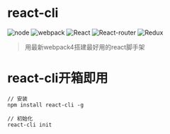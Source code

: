 # react-cli

![node](https://img.shields.io/node/v/webpack.svg)
![webpack](https://img.shields.io/badge/webpack-%5E4.x.x-brightgreen.svg)
![React](https://img.shields.io/badge/React-%5E16.4.2-yellow.svg)
![React-router](https://img.shields.io/badge/ReactRouter-%5E4.x.x-yellow.svg)
![Redux](https://img.shields.io/badge/ReactRedux-%5E4.0.0-yellow.svg)

> 用最新webpack4搭建最好用的react脚手架

# react-cli开箱即用

```
// 安装
npm install react-cli -g

// 初始化
react-cli init
```